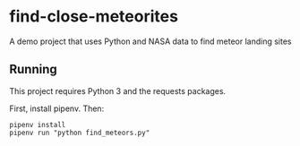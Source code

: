 # find-close-meteorites
A demo project that uses Python and NASA data to find meteor landing sites

## Running

This project requires Python 3 and the requests packages.

First, install pipenv. Then:

```
pipenv install
pipenv run "python find_meteors.py"
```

